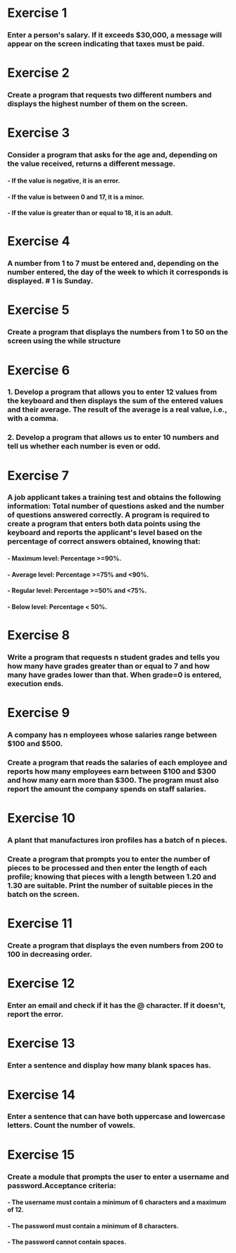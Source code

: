 # Exercise 1

### Enter a person's salary. If it exceeds $30,000, a message will appear on the screen indicating that taxes must be paid.

# Exercise 2

### Create a program that requests two different numbers and displays the highest number of them on the screen.

# Exercise 3

### Consider a program that asks for the age and, depending on the value received, returns a different message.

#### - If the value is negative, it is an error.

#### - If the value is between 0 and 17, it is a minor.

#### - If the value is greater than or equal to 18, it is an adult.

# Exercise 4

### A number from 1 to 7 must be entered and, depending on the number entered, the day of the week to which it corresponds is displayed. # 1 is Sunday.

# Exercise 5

### Create a program that displays the numbers from 1 to 50 on the screen using the while structure

# Exercise 6

### 1. Develop a program that allows you to enter 12 values ​​from the keyboard and then displays the sum of the entered values ​​and their average. The result of the average is a real value, i.e., with a comma.

### 2. Develop a program that allows us to enter 10 numbers and tell us whether each number is even or odd.

# Exercise 7

### A job applicant takes a training test and obtains the following information: Total number of questions asked and the number of questions answered correctly. A program is required to create a program that enters both data points using the keyboard and reports the applicant's level based on the percentage of correct answers obtained, knowing that:

#### - Maximum level: Percentage >=90%.

#### - Average level: Percentage >=75% and <90%.

#### - Regular level: Percentage >=50% and <75%.

#### - Below level: Percentage < 50%.

# Exercise 8

### Write a program that requests n student grades and tells you how many have grades greater than or equal to 7 and how many have grades lower than that. When grade=0 is entered, execution ends.

# Exercise 9

### A company has n employees whose salaries range between $100 and $500.

### Create a program that reads the salaries of each employee and reports how many employees earn between $100 and $300 and how many earn more than $300. The program must also report the amount the company spends on staff salaries.

# Exercise 10

### A plant that manufactures iron profiles has a batch of n pieces.

### Create a program that prompts you to enter the number of pieces to be processed and then enter the length of each profile; knowing that pieces with a length between 1.20 and 1.30 are suitable. Print the number of suitable pieces in the batch on the screen.

# Exercise 11

### Create a program that displays the even numbers from 200 to 100 in decreasing order.

# Exercise 12

### Enter an email and check if it has the @ character. If it doesn't, report the error.

# Exercise 13

### Enter a sentence and display how many blank spaces has.

# Exercise 14

### Enter a sentence that can have both uppercase and lowercase letters. Count the number of vowels.

# Exercise 15

### Create a module that prompts the user to enter a username and password.Acceptance criteria:

#### - The username must contain a minimum of 6 characters and a maximum of 12.

#### - The password must contain a minimum of 8 characters.

#### - The password cannot contain spaces.
